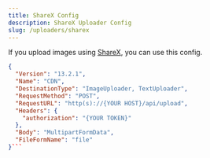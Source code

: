 ```yaml
---
title: ShareX Config
description: ShareX Uploader Config
slug: /uploaders/sharex
---
```


If you upload images using [ShareX](https://getsharex.com), you can use this config.

```json title="uploader.sxcu"
{
  "Version": "13.2.1",
  "Name": "CDN",
  "DestinationType": "ImageUploader, TextUploader",
  "RequestMethod": "POST",
  "RequestURL": "http(s)://{YOUR HOST}/api/upload",
  "Headers": {
    "authorization": "{YOUR TOKEN}"
  },
  "Body": "MultipartFormData",
  "FileFormName": "file"
}```